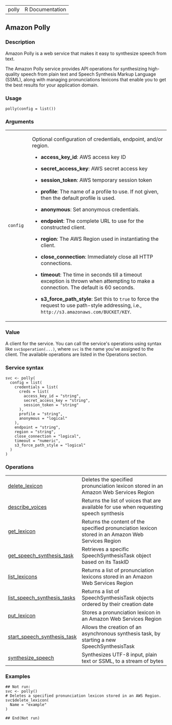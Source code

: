 <table style="width: 100%;">
<tbody>
<tr class="odd">
<td>polly</td>
<td style="text-align: right;">R Documentation</td>
</tr>
</tbody>
</table>

## Amazon Polly

### Description

Amazon Polly is a web service that makes it easy to synthesize speech
from text.

The Amazon Polly service provides API operations for synthesizing
high-quality speech from plain text and Speech Synthesis Markup Language
(SSML), along with managing pronunciations lexicons that enable you to
get the best results for your application domain.

### Usage

    polly(config = list())

### Arguments

<table>
<colgroup>
<col style="width: 15%" />
<col style="width: 85%" />
</colgroup>
<tbody>
<tr class="odd">
<td><code id="polly_:_config">config</code></td>
<td><p>Optional configuration of credentials, endpoint, and/or
region.</p>
<ul>
<li><p><strong>access_key_id</strong>: AWS access key ID</p></li>
<li><p><strong>secret_access_key</strong>: AWS secret access
key</p></li>
<li><p><strong>session_token</strong>: AWS temporary session
token</p></li>
<li><p><strong>profile</strong>: The name of a profile to use. If not
given, then the default profile is used.</p></li>
<li><p><strong>anonymous</strong>: Set anonymous credentials.</p></li>
<li><p><strong>endpoint</strong>: The complete URL to use for the
constructed client.</p></li>
<li><p><strong>region</strong>: The AWS Region used in instantiating the
client.</p></li>
<li><p><strong>close_connection</strong>: Immediately close all HTTP
connections.</p></li>
<li><p><strong>timeout</strong>: The time in seconds till a timeout
exception is thrown when attempting to make a connection. The default is
60 seconds.</p></li>
<li><p><strong>s3_force_path_style</strong>: Set this to
<code>true</code> to force the request to use path-style addressing,
i.e., <code
style="white-space: pre;">⁠http://s3.amazonaws.com/BUCKET/KEY⁠</code>.</p></li>
</ul></td>
</tr>
</tbody>
</table>

### Value

A client for the service. You can call the service's operations using
syntax like `svc$operation(...)`, where `svc` is the name you've
assigned to the client. The available operations are listed in the
Operations section.

### Service syntax

    svc <- polly(
      config = list(
        credentials = list(
          creds = list(
            access_key_id = "string",
            secret_access_key = "string",
            session_token = "string"
          ),
          profile = "string",
          anonymous = "logical"
        ),
        endpoint = "string",
        region = "string",
        close_connection = "logical",
        timeout = "numeric",
        s3_force_path_style = "logical"
      )
    )

### Operations

<table>
<tbody>
<tr class="odd">
<td style="text-align: left;"><a href="../polly_delete_lexicon/"> delete_lexicon </a></td>
<td style="text-align: left;">Deletes the specified pronunciation
lexicon stored in an Amazon Web Services Region</td>
</tr>
<tr class="even">
<td style="text-align: left;"><a href="../polly_describe_voices/"> describe_voices </a></td>
<td style="text-align: left;">Returns the list of voices that are
available for use when requesting speech synthesis</td>
</tr>
<tr class="odd">
<td style="text-align: left;"><a href="../polly_get_lexicon/"> get_lexicon </a></td>
<td style="text-align: left;">Returns the content of the specified
pronunciation lexicon stored in an Amazon Web Services Region</td>
</tr>
<tr class="even">
<td style="text-align: left;"><a href="../polly_get_speech_synthesis_task/"> get_speech_synthesis_task </a></td>
<td style="text-align: left;">Retrieves a specific SpeechSynthesisTask
object based on its TaskID</td>
</tr>
<tr class="odd">
<td style="text-align: left;"><a href="../polly_list_lexicons/"> list_lexicons </a></td>
<td style="text-align: left;">Returns a list of pronunciation lexicons
stored in an Amazon Web Services Region</td>
</tr>
<tr class="even">
<td style="text-align: left;"><a href="../polly_list_speech_synthesis_tasks/"> list_speech_synthesis_tasks </a></td>
<td style="text-align: left;">Returns a list of SpeechSynthesisTask
objects ordered by their creation date</td>
</tr>
<tr class="odd">
<td style="text-align: left;"><a href="../polly_put_lexicon/"> put_lexicon </a></td>
<td style="text-align: left;">Stores a pronunciation lexicon in an
Amazon Web Services Region</td>
</tr>
<tr class="even">
<td style="text-align: left;"><a href="../polly_start_speech_synthesis_task/"> start_speech_synthesis_task </a></td>
<td style="text-align: left;">Allows the creation of an asynchronous
synthesis task, by starting a new SpeechSynthesisTask</td>
</tr>
<tr class="odd">
<td style="text-align: left;"><a href="../polly_synthesize_speech/"> synthesize_speech </a></td>
<td style="text-align: left;">Synthesizes UTF-8 input, plain text or
SSML, to a stream of bytes</td>
</tr>
</tbody>
</table>

### Examples

    ## Not run: 
    svc <- polly()
    # Deletes a specified pronunciation lexicon stored in an AWS Region.
    svc$delete_lexicon(
      Name = "example"
    )

    ## End(Not run)
